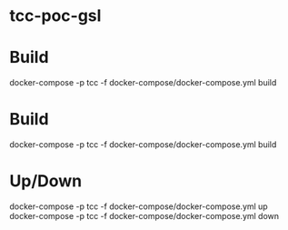 # tcc-poc-gsl


# Build
docker-compose -p tcc -f docker-compose/docker-compose.yml build

# Build
docker-compose -p tcc -f docker-compose/docker-compose.yml build

# Up/Down
docker-compose -p tcc -f docker-compose/docker-compose.yml up
docker-compose -p tcc -f docker-compose/docker-compose.yml down
